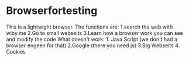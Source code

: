 # Browserfortesting
This is a lightwight browser. The functions are: 1.search the web with wiby.me 2.Go to small webseits 3.Learn how a browser work you can see and modify the code What doesn't work: 1. Java Script (we don't had a browser engeen for that) 2.Google (there you need js) 3.Big Webseits 4. Cockies

